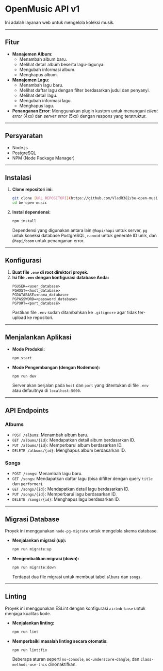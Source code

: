 # OpenMusic API v1

Ini adalah layanan web untuk mengelola koleksi musik.

-----

## Fitur

  * **Manajemen Album**:
      * Menambah album baru.
      * Melihat detail album beserta lagu-lagunya.
      * Mengubah informasi album.
      * Menghapus album.
  * **Manajemen Lagu**:
      * Menambah lagu baru.
      * Melihat daftar lagu dengan filter berdasarkan judul dan penyanyi.
      * Melihat detail lagu.
      * Mengubah informasi lagu.
      * Menghapus lagu.
  * **Penanganan Error**: Menggunakan plugin kustom untuk menangani *client error* (4xx) dan *server error* (5xx) dengan respons yang terstruktur.

-----

## Persyaratan

  * Node.js
  * PostgreSQL
  * NPM (Node Package Manager)

-----

## Instalasi

1.  **Clone repositori ini:**

    ```bash
    git clone [URL_REPOSITORI](https://github.com/VladR382/be-open-music)
    cd be-open-music
    ```

2.  **Instal dependensi:**

    ```bash
    npm install
    ```

    Dependensi yang digunakan antara lain `@hapi/hapi` untuk server, `pg` untuk koneksi database PostgreSQL, `nanoid` untuk generate ID unik, dan `@hapi/boom` untuk penanganan error.

-----

## Konfigurasi

1.  **Buat file `.env` di root direktori proyek.**
2.  **Isi file `.env` dengan konfigurasi database Anda:**
    ```
    PGUSER=<user_database>
    PGHOST=<host_database>
    PGDATABASE=<nama_database>
    PGPASSWORD=<password_database>
    PGPORT=<port_database>
    ```
    Pastikan file `.env` sudah ditambahkan ke `.gitignore` agar tidak ter-upload ke repositori.

-----

## Menjalankan Aplikasi

  * **Mode Produksi:**

    ```bash
    npm start
    ```

  * **Mode Pengembangan (dengan Nodemon):**

    ```bash
    npm run dev
    ```

    Server akan berjalan pada `host` dan `port` yang ditentukan di file `.env` atau defaultnya di `localhost:5000`.

-----

## API Endpoints

### Albums

  * `POST /albums`: Menambah album baru.
  * `GET /albums/{id}`: Mendapatkan detail album berdasarkan ID.
  * `PUT /albums/{id}`: Memperbarui album berdasarkan ID.
  * `DELETE /albums/{id}`: Menghapus album berdasarkan ID.

### Songs

  * `POST /songs`: Menambah lagu baru.
  * `GET /songs`: Mendapatkan daftar lagu (bisa difilter dengan query `title` dan `performer`).
  * `GET /songs/{id}`: Mendapatkan detail lagu berdasarkan ID.
  * `PUT /songs/{id}`: Memperbarui lagu berdasarkan ID.
  * `DELETE /songs/{id}`: Menghapus lagu berdasarkan ID.

-----

## Migrasi Database

Proyek ini menggunakan `node-pg-migrate` untuk mengelola skema database.

  * **Menjalankan migrasi (up):**

    ```bash
    npm run migrate:up
    ```

  * **Mengembalikan migrasi (down):**

    ```bash
    npm run migrate:down
    ```

    Terdapat dua file migrasi untuk membuat tabel `albums` dan `songs`.

-----

## Linting

Proyek ini menggunakan ESLint dengan konfigurasi `airbnb-base` untuk menjaga kualitas kode.

  * **Menjalankan linting:**

    ```bash
    npm run lint
    ```

  * **Memperbaiki masalah linting secara otomatis:**

    ```bash
    npm run lint:fix
    ```

    Beberapa aturan seperti `no-console`, `no-underscore-dangle`, dan `class-methods-use-this` dinonaktifkan.
